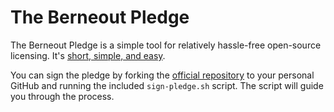 # The Berneout Pledge

The Berneout Pledge is a simple tool for relatively hassle-free
open-source licensing.  It's [short, simple, and easy](./pledge).

You can sign the pledge by forking the [official repository] to your
personal GitHub and running the included `sign-pledge.sh` script.
The script will guide you through the process.

[official repository]: https://github.com/berneout/berneout-pledge
